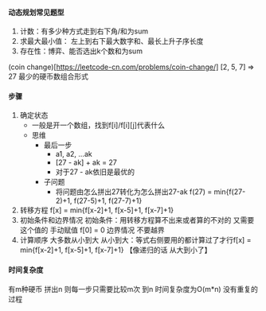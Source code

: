 #### 动态规划常见题型
1. 计数：有多少种方式走到右下角/和为sum
2. 求最大最小值： 左上到右下最大数字和、最长上升子序长度
3. 存在性：博弈、能否选出k个数和为sum


(coin change)[https://leetcode-cn.com/problems/coin-change/]
[2, 5, 7] => 27 最少的硬币数组合形式
#### 步骤
1. 确定状态 
    + 一般是开一个数组，找到f[i]/f[i][j]代表什么
    + 思维
        - 最后一步
            * a1, a2, ...ak
            * [27 - ak] + ak = 27
            * 对于27 - ak依旧是最优的
        - 子问题
            * 将问题由怎么拼出27转化为怎么拼出27-ak
            f(27) = min{f(27-2)+1, f(27-5)+1, f(27-7)+1}
2. 转移方程
    f[x] = min{f[x-2]+1, f[x-5]+1, f[x-7]+1}
3. 初始条件和边界情况
    初始条件：用转移方程算不出来或者算的不对的 又需要这个值的 手动赋值
    f[0] = 0
    边界情况 不要越界
4. 计算顺序 大多数从小到大
    从小到大：等式右侧要用的都计算过了才行f[x] = min{f[x-2]+1, f[x-5]+1, f[x-7]+1} 【像递归的话 从大到小了】

#### 时间复杂度
有m种硬币 拼出n
则每一步只需要比较m次 到n 时间复杂度为O(m*n) 没有重复的过程